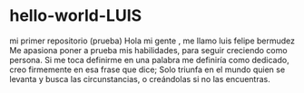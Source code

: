 # hello-world-LUIS
mi primer repositorio (prueba) 
Hola mi gente ,  me llamo luis felipe  bermudez
Me apasiona poner a prueba mis habilidades, para seguir creciendo como persona.
Si me toca definirme en una palabra me definiría como dedicado, creo firmemente en esa frase que dice;
Solo triunfa en el mundo quien se levanta y busca las circunstancias, o creándolas si no las encuentras.
